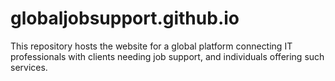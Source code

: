 # globaljobsupport.github.io
This repository hosts the website for a global platform connecting IT professionals with clients needing job support, and individuals offering such services.
